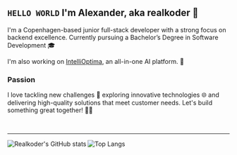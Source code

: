 ## `HELLO WORLD` I'm Alexander, aka realkoder 👋

I'm a Copenhagen-based junior full-stack developer with a strong focus on backend excellence. Currently pursuing a Bachelor’s Degree in Software Development 🎓

I'm also working on [IntelliOptima](https://intellioptima.com), an all-in-one AI platform. 🌟

### Passion
I love tackling new challenges 💪 exploring innovative technologies 🌐 and delivering high-quality solutions that meet customer needs. Let's build something great together! 🚀✨

<br>

<hr>

<img 
  align="left" 
  alt="Realkoder's GitHub stats" 
  src="http://github-stats-nine-eta.vercel.app/api?username=realkoder&show_icons=true&hide_border=true&theme=dracula&include_all_commits=true" 
/>

![Top Langs](https://github-stats-nine-eta.vercel.app/api/top-langs/?username=realkoder&include_all_commits=true&theme=dracula&hide_border=true)
